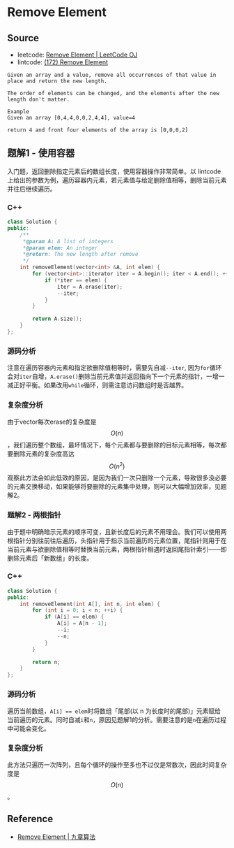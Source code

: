 # Remove Element

## Source

- leetcode: [Remove Element | LeetCode OJ](https://leetcode.com/problems/remove-element/)
- lintcode: [(172) Remove Element](http://www.lintcode.com/en/problem/remove-element/)

```
Given an array and a value, remove all occurrences of that value in place and return the new length.

The order of elements can be changed, and the elements after the new length don't matter.

Example
Given an array [0,4,4,0,0,2,4,4], value=4

return 4 and front four elements of the array is [0,0,0,2]
```

## 题解1 - 使用容器

入门题，返回删除指定元素后的数组长度，使用容器操作非常简单。以 lintcode 上给出的参数为例，遍历容器内元素，若元素值与给定删除值相等，删除当前元素并往后继续遍历。

### C++

```c++
class Solution {
public:
    /**
     *@param A: A list of integers
     *@param elem: An integer
     *@return: The new length after remove
     */
    int removeElement(vector<int> &A, int elem) {
        for (vector<int>::iterator iter = A.begin(); iter < A.end(); ++iter) {
            if (*iter == elem) {
                iter = A.erase(iter);
                --iter;
            }
        }

        return A.size();
    }
};

```

### 源码分析

注意在遍历容器内元素和指定欲删除值相等时，需要先自减`--iter`, 因为`for`循环会对`iter`自增，`A.erase()`删除当前元素值并返回指向下一个元素的指针，一增一减正好平衡。如果改用`while`循环，则需注意访问数组时是否越界。

### 复杂度分析

<!--- 没啥好分析的，遍历一次数组 $$O(n)$$. -->
由于vector每次erase的复杂度是$$O(n)$$，我们遍历整个数组，最坏情况下，每个元素都与要删除的目标元素相等，每次都要删除元素的复杂度高达$$O(n^2)$$
观察此方法会如此低效的原因，是因为我们一次只删除一个元素，导致很多没必要的元素交换移动，如果能够将要删除的元素集中处理，则可以大幅增加效率，见题解2。

### 题解2 - 两根指针

由于题中明确暗示元素的顺序可变，且新长度后的元素不用理会。我们可以使用两根指针分别往前往后遍历，头指针用于指示当前遍历的元素位置，尾指针则用于在当前元素与欲删除值相等时替换当前元素，两根指针相遇时返回尾指针索引——即删除元素后「新数组」的长度。

### C++

```c++
class Solution {
public:
    int removeElement(int A[], int n, int elem) {
        for (int i = 0; i < n; ++i) {
            if (A[i] == elem) {
                A[i] = A[n - 1];
                --i;
                --n;
            }
        }

        return n;
    }
};
```

### 源码分析

遍历当前数组，`A[i] == elem`时将数组「尾部(以 n 为长度时的尾部)」元素赋给当前遍历的元素。同时自减`i`和`n`，原因见题解1的分析。需要注意的是`n`在遍历过程中可能会变化。

### 复杂度分析

此方法只遍历一次阵列，且每个循环的操作至多也不过仅是常数次，因此时间复杂度是$$O(n)$$。

## Reference

- [Remove Element | 九章算法](http://www.jiuzhang.com/solutions/remove-element/)
